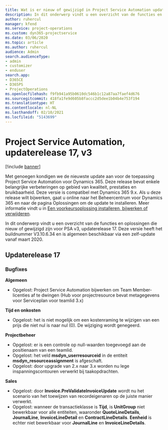 ```yaml
---
title: Wat is er nieuw of gewijzigd in Project Service Automation updaterelease 17, v3
description: In dit onderwerp vindt u een overzicht van de functies en oplossingen die beschikbaar zijn voor Project Service Automation updaterelease 17, v3.
author: ruhercul
manager: kfend
ms.service: project-operations
ms.custom: dyn365-projectservice
ms.date: 03/06/2020
ms.topic: article
ms.author: ruhercul
audience: Admin
search.audienceType:
- admin
- customizer
- enduser
search.app:
- D365CE
- D365PS
- ProjectOperations
ms.openlocfilehash: f9fb941a95b0610dc546b1c12a87aa7faef4d676
ms.sourcegitcommit: 418fa1fe9d605b8faccc2d5dee1b04b4e753f194
ms.translationtype: HT
ms.contentlocale: nl-NL
ms.lasthandoff: 02/10/2021
ms.locfileid: "5143699"
---
```

# <a name="project-service-automation-update-release-17-v3"></a>Project Service Automation, updaterelease 17, v3

[!include [banner](../includes/psa-now-project-operations.md)]

Met genoegen kondigen we de nieuwste update aan voor de toepassing Project Service Automation voor Dynamics 365. Deze release bevat enkele belangrijke verbeteringen op gebied van kwaliteit, prestaties en bruikbaarheid.  Deze versie is compatibel met Dynamics 365 9.x. Als u deze release wilt bijwerken, gaat u online naar het Beheercentrum voor Dynamics 365 en naar de pagina Oplossingen om de update te installeren. Meer informatie vindt u in [Een voorkeursoplossing installeren, bijwerken of verwijderen](https://docs.microsoft.com/power-platform/admin/install-remove-preferred-solution).

In dit onderwerp vindt u een overzicht van de functies en oplossingen die nieuw of gewijzigd zijn voor PSA v3, updaterelease 17. Deze versie heeft het buildnummer V3.10.6.34 en is algemeen beschikbaar via een zelf-update vanaf maart 2020.


## <a name="update-release-17"></a>Updaterelease 17

### <a name="bug-fixes"></a>Bugfixes

**Algemeen**

- Opgelost: Project Service Automation bijwerken om Team Member-licenties af te dwingen (Hub voor projectresource bevat metagegevens voor Serviceplan voor teamlid 3.x)
 
**Tijd en onkosten**

- Opgelost: het is niet mogelijk om een kostenraming te wijzigen van een prijs die niet nul is naar nul (0). De wijziging wordt genegeerd.

**Projectbeheer**

- Opgelost: er is een controle op null-waarden toegevoegd aan de positienaam van een teamlid.
- Opgelost: het veld **msdyn_userresourceid** in de entiteit **msdyn_resourceassignment** is afgeschaft.
- Opgelost: door upgrade van 2.x naar 3.x worden nu lege inspanningscontouren verwerkt bij taakopdrachten.

**Sales**

- Opgelost: door **Invoice.PreValidateInvoiceUpdate** wordt nu het scenario van het toewijzen van recordeigenaren op de juiste manier verwerkt.
- Opgelost: wanneer de transactieklasse is **Tijd**, is **UnitGroup** niet bewerkbaar voor alle entiteiten, waaronder **QuoteLineDetails**, **JournalLine**, **InvoiceLineDetail** en **ContractLineDetails**. **Eenheid** is echter niet bewerkbaar voor **JournalLine** en **InvoiceLineDetails**.


